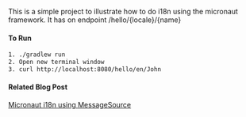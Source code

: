 This is a simple project to illustrate how to do i18n using the micronaut framework. It has on endpoint /hello/{locale}/{name}

#### To Run
```bash
1. ./gradlew run
2. Open new terminal window
3. curl http://localhost:8080/hello/en/John
```
#### Related Blog Post
 [Micronaut i18n using MessageSource](https://www.amuponda.com/2020/04/29/micronaut-i18n-using-messagesource/)
